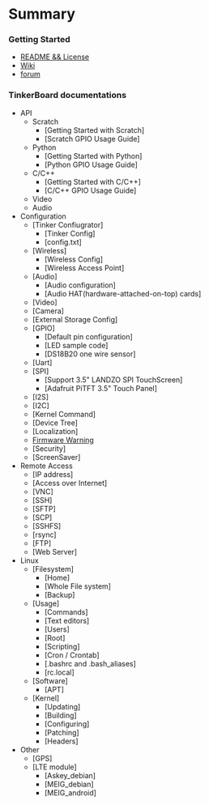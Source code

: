 # Summary

### Getting Started

* [README && License](README.md)
* [Wiki](https://tinkerboarding.co.uk/wiki/index.php?title=Main_Page)
* [forum](https://tinkerboarding.co.uk/forum/index.php)

### TinkerBoard documentations

* API
    * Scratch
        * [Getting Started with Scratch]
        * [Scratch GPIO Usage Guide]
    * Python
        * [Getting Started with Python]
        * [Python GPIO Usage Guide]
    * C/C++
        * [Getting Started with C/C++]
        * [C/C++ GPIO Usage Guide]
    * Video
    * Audio
* Configuration
    * [Tinker Confiugrator]
        * [Tinker Config]
        * [config.txt]
    * [Wireless]
        * [Wireless Config]
        * [Wireless Access Point]
    * [Audio]
        * [Audio configuration]
        * [Audio HAT(hardware-attached-on-top) cards]
    * [Video]
    * [Camera]
    * [External Storage Config]
    * [GPIO]
        * [Default pin configuration]
        * [LED sample code]
        * [DS18B20 one wire sensor]
    * [Uart]
    * [SPI]
        * [Support 3.5" LANDZO SPI TouchScreen]
        * [Adafruit PiTFT 3.5" Touch Panel]
    * [I2S]
    * [I2C]
    * [Kernel Command]
    * [Device Tree]
    * [Localization]
    * [Firmware Warning](Configuration/FirmwareWarning.md)
    * [Security]
    * [ScreenSaver]
* Remote Access
    * [IP address]
    * [Access over Internet]
    * [VNC]
    * [SSH]
    * [SFTP]
    * [SCP]
    * [SSHFS]
    * [rsync]
    * [FTP]
    * [Web Server]
* Linux
    * [Filesystem]
        * [Home]
        * [Whole File system]
        * [Backup]
    * [Usage]
        * [Commands]
        * [Text editors]
        * [Users]
        * [Root]
        * [Scripting]
        * [Cron / Crontab]
        * [.bashrc and .bash_aliases]
        * [rc.local]
    * [Software]
        * [APT]
    * [Kernel]
        * [Updating]
        * [Building]
        * [Configuring]
        * [Patching]
        * [Headers]
* Other
    * [GPS]
    * [LTE module]
        * [Askey_debian]
        * [MEIG_debian]
        * [MEIG_android]

